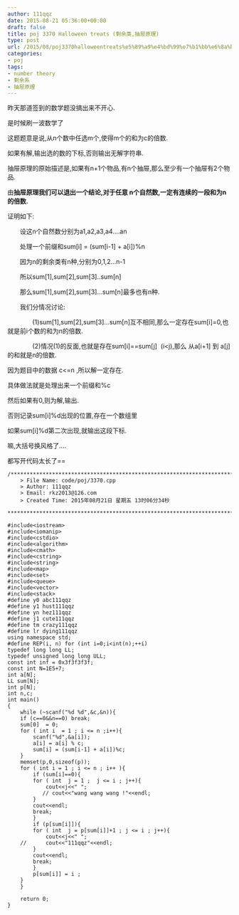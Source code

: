 ```yaml
---
author: 111qqz
date: 2015-08-21 05:36:00+00:00
draft: false
title: poj 3370 Halloween treats (剩余类,抽屉原理)
type: post
url: /2015/08/poj3370halloweentreats%e5%89%a9%e4%bd%99%e7%b1%bb%e6%8a%bd%e5%b1%89%e5%8e%9f%e7%90%86/
categories:
- poj
tags:
- number theory
- 剩余系
- 抽屉原理
---
```








昨天那道签到的数学题没搞出来不开心.




是时候刷一波数学了







这题题意是说,从n个数中任选m个,使得m个的和为c的倍数.




如果有解,输出选的数的下标,否则输出无解字符串.







抽屉原理的原始描述是,如果有n+1个物品,有n个抽屉,那么至少有一个抽屉有2个物品.




由**抽屉原理我们可以退出一个结论,对于任意 n个自然数,一定有连续的一段和为n的倍数.**




证明如下:




　　设这n个自然数分别为a1,a2,a3,a4....an




　　处理一个前缀和sum[i] = (sum[i-1] + a[i])%n




　　因为n的剩余类有n种,分别为0,1,2...n-1




　　所以sum[1],sum[2],sum[3]..sum[n]




　　那么sum[1],sum[2],sum[3]...sum[n]最多也有n种.




　　我们分情况讨论:




　　　　(1)sum[1],sum[2],sum[3]...sum[n]互不相同,那么一定存在sum[i]=0,也就是前i个数的和为n的倍数.




　　　　(2)情况(1)的反面,也就是存在sum[i]==sum[j]  (i<j),那么 从a[i+1] 到 a[j]的和就是n的倍数.










因为题目中的数据 c<=n ,所以解一定存在.




具体做法就是处理出来一个前缀和%c




然后如果有0,则为解,输出.




否则记录sum[i]%d出现的位置,存在一个数组里




如果sum[i]%d第二次出现,就输出这段下标.







嘛,大括号换风格了....




都写开代码太长了==






    
    /*************************************************************************
    	> File Name: code/poj/3370.cpp
    	> Author: 111qqz
    	> Email: rkz2013@126.com 
    	> Created Time: 2015年08月21日 星期五 13时06分34秒
     ************************************************************************/
    
    #include<iostream>
    #include<iomanip>
    #include<cstdio>
    #include<algorithm>
    #include<cmath>
    #include<cstring>
    #include<string>
    #include<map>
    #include<set>
    #include<queue>
    #include<vector>
    #include<stack>
    #define y0 abc111qqz
    #define y1 hust111qqz
    #define yn hez111qqz
    #define j1 cute111qqz
    #define tm crazy111qqz
    #define lr dying111qqz
    using namespace std;
    #define REP(i, n) for (int i=0;i<int(n);++i)  
    typedef long long LL;
    typedef unsigned long long ULL;
    const int inf = 0x3f3f3f3f;
    const int N=1E5+7;
    int a[N];
    LL sum[N];
    int p[N];
    int n,c;
    int main()
    {
        while (~scanf("%d %d",&c,&n)){
    	if (c==0&&n==0) break;
    	sum[0]  = 0;
    	for ( int i  = 1 ; i <= n ;i++){
    		scanf("%d",&a[i]);
    	    a[i] = a[i] % c;
    	    sum[i] = (sum[i-1] + a[i])%c;
    	}
    	memset(p,0,sizeof(p));
    	for ( int i = 1 ; i <= n ; i++ ){
    	    if (sum[i]==0){
    		for ( int  j = 1 ;  j <= i ; j++){
    		    cout<<j<<" ";
    		   // cout<<"wang wang wang !"<<endl;
    		}
    		cout<<endl;
    		break;
    	    }
    	    if (p[sum[i]]){
    		for ( int  j = p[sum[i]]+1 ; j <= i ; j++){
    		    cout<<j<<" ";
    	//	    cout<<"111qqz"<<endl;
    		}
    		cout<<endl;
    		break;
    	    }
    	    p[sum[i]] = i ;
    	}
        }
      
    	return 0;
    }
    



